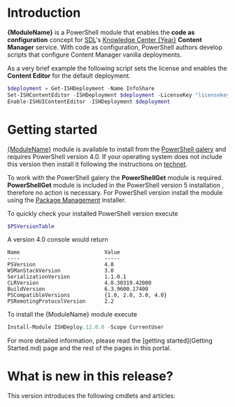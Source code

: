 # Introduction

**{ModuleName}** is a PowerShell module that enables the **code as configuration** concept for [SDL](https://sdl.com/)'s [Knowledge Center {Year}](http://www.sdl.com/download/sdl-knowledge-center/60978/) **Content Manager** service. 
With code as configuration, PowerShell authors develop scripts that configure Content Manager vanilla deployments. 

As a very brief example the following script sets the license and enables the **Content Editor** for the default deployment.

```powershell
$deployment = Get-ISHDeployment -Name InfoShare
Set-ISHContentEditor -ISHDeployment $deployment -LicenseKey "licensekey" -Domain "ish.example.com"
Enable-ISHUIContentEditor -ISHDeployment $deployment
```

# Getting started
[{ModuleName}](https://www.powershellgallery.com/packages/{ModuleName}/) module is available to install from the [PowerShell galery](https://www.powershellgallery.com/) and requires PowerShell version 4.0. 
If your operating system does not include this version then install it following the instructions on [technet](http://social.technet.microsoft.com/wiki/contents/articles/21016.how-to-install-windows-powershell-4-0.aspx).

To work with the PowerShell galery the **PowerShellGet** module is required. **PowerShellGet** module is included in the PowerShell version 5 installation , therefore no action is necessary.
For PowerShell version install the module using the [Package Management](https://www.microsoft.com/en-us/download/details.aspx?id=51451) installer. 

To quickly check your installed PowerShell version execute
```powershell
$PSVersionTable
```

A version 4.0 console would return 
```
Name                           Value                                                                                   
----                           -----                                                                                   
PSVersion                      4.0                                                                                     
WSManStackVersion              3.0                                                                                     
SerializationVersion           1.1.0.1                                                                                 
CLRVersion                     4.0.30319.42000                                                                         
BuildVersion                   6.3.9600.17400                                                                          
PSCompatibleVersions           {1.0, 2.0, 3.0, 4.0}                                                                    
PSRemotingProtocolVersion      2.2                                                                                     
```

To install the {ModuleName} module execute
```powershell
Install-Module ISHDeploy.12.0.0 -Scope CurrentUser
```

For more detailed information, please read the [getting started](Getting Started.md) page and the rest of the pages in this portal.

# What is new in this release?

This version introduces the following cmdlets and articles:
